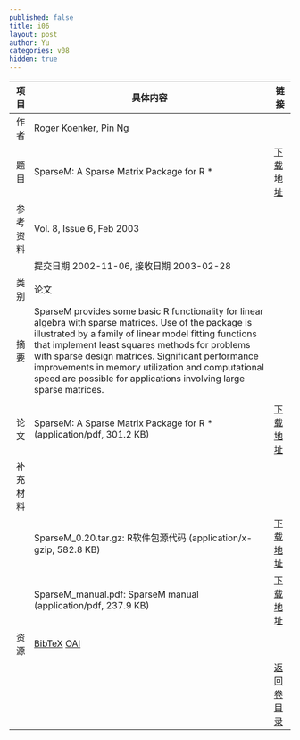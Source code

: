 ```yaml
---
published: false
title: i06
layout: post
author: Yu
categories: v08
hidden: true
---
```


| 项目 | 具体内容 | 链接 |
|---:|---|---|
| 作者 | Roger Koenker, Pin Ng| |
| 题目 |SparseM: A Sparse Matrix Package for R * | [下载地址](http://www.jstatsoft.org/v08/i06/paper) |
| 参考资料 |Vol. 8, Issue 6, Feb 2003 | |
| | 提交日期 2002-11-06, 接收日期 2003-02-28| | 
| 类别 | 论文| |
| 摘要 | SparseM provides some basic R functionality for linear algebra with sparse matrices. Use of the package is illustrated by a family of linear model fitting functions that implement least squares methods for problems with sparse design matrices. Significant performance improvements in memory utilization and computational speed are possible for applications involving large sparse matrices. | |
 | |
| 论文 | SparseM: A Sparse Matrix Package for R *  (application/pdf, 301.2 KB)| [下载地址](http://www.jstatsoft.org/v08/i06/paper) |
| 补充材料 | | |
| |SparseM_0.20.tar.gz: R软件包源代码  (application/x-gzip, 582.8 KB)|  [下载地址](http://www.jstatsoft.org/v08/i06/supp/1) |
| |SparseM_manual.pdf: SparseM manual  (application/pdf, 237.9 KB)|  [下载地址](http://www.jstatsoft.org/v08/i06/supp/2) |
| 资源 | [BibTeX](http://www.jstatsoft.org/v08/i06/bibtex) [OAI](http://www.jstatsoft.org/oai?verb=GetRecord&identifier=oai.jstatsoft/v08/i06&prefix=oai_dc)| |
| |  | [返回卷目录]({{site.baseurl}}/volume/v08.html) |